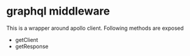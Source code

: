 # graphql middleware

This is a wrapper around apollo client. Following methods are exposed 

- getClient
- getResponse
